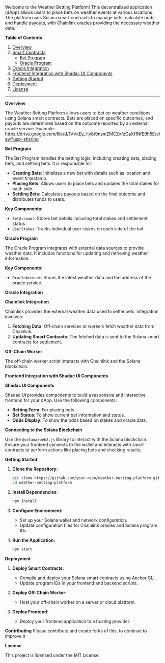 
Welcome to the Weather Betting Platform! This decentralized application (dApp) allows users to place bets on weather events at various locations. The platform uses Solana smart contracts to manage bets, calculate odds, and handle payouts, with Chainlink oracles providing the necessary weather data.

**Table of Contents**

1. [Overview](#overview)
2. [Smart Contracts](#smart-contracts)
   - [Bet Program](#bet-program)
   - [Oracle Program](#oracle-program)
3. [Oracle Integration](#oracle-integration)
4. [Frontend Integration with Shadac UI Components](#frontend-integration-with-shadac-ui-components)
5. [Getting Started](#getting-started)
6. [Deployment](#deployment)
7. [License](#license)

---

 **Overview**

The Weather Betting Platform allows users to bet on weather conditions using Solana smart contracts. Bets are placed on specific outcomes, and payouts are determined based on the outcome reported by an external oracle service.
Example: https://drive.google.com/file/d/1VVkEy_Hy8t9nsmZMCZvfzGaXHNfE9h5E/view?usp=sharing 

 **Bet Program**

The Bet Program handles the betting logic, including creating bets, placing bets, and settling bets. It is responsible for:

- **Creating Bets**: Initializes a new bet with details such as location and event timestamp.
- **Placing Bets**: Allows users to place bets and updates the total stakes for each side.
- **Settling Bets**: Calculates payouts based on the final outcome and distributes funds to users.

**Key Components:**
- `BetAccount`: Stores bet details including total stakes and settlement status.
- `UserStakes`: Tracks individual user stakes on each side of the bet.


 **Oracle Program**

The Oracle Program integrates with external data sources to provide weather data. It includes functions for updating and retrieving weather information.

**Key Components:**
- `OracleAccount`: Stores the latest weather data and the address of the oracle service.

**Oracle Integration**

 **Chainlink Integration**

Chainlink provides the external weather data used to settle bets. Integration involves:

1. **Fetching Data**: Off-chain services or workers fetch weather data from Chainlink.
2. **Updating Smart Contracts**: The fetched data is sent to the Solana smart contracts for settlement.

 **Off-Chain Worker**

The off-chain worker script interacts with Chainlink and the Solana blockchain.


 **Frontend Integration with Shadac UI Components**

 **Shadac UI Components**

Shadac UI provides components to build a responsive and interactive frontend for your dApp. Use the following components:

- **Betting Form**: For placing bets.
- **Bet Status**: To show current bet information and status.
- **Odds Display**: To show the odds based on stakes and oracle data.



 **Connecting to the Solana Blockchain**

Use the `@solana/web3.js` library to interact with the Solana blockchain. Ensure your frontend connects to the wallet and interacts with smart contracts to perform actions like placing bets and checking results.

 **Getting Started**

1. **Clone the Repository:**
   ```bash
   git clone https://github.com/your-repo/weather-betting-platform.git
   cd weather-betting-platform
   ```

2. **Install Dependencies:**
   ```bash
   npm install
   ```

3. **Configure Environment:**
   - Set up your Solana wallet and network configuration.
   - Update configuration files for Chainlink oracles and Solana program IDs.

4. **Run the Application:**
   ```bash
   npm start
   ```

 **Deployment**

1. **Deploy Smart Contracts:**
   - Compile and deploy your Solana smart contracts using Anchor CLI.
   - Update program IDs in your frontend and backend scripts.

2. **Deploy Off-Chain Worker:**
   - Host your off-chain worker on a server or cloud platform.

3. **Deploy Frontend:**
   - Deploy your frontend application to a hosting provider.

 **Contributing**
Please contribute and create forks of this, to continue to improve it 

 
**License**

This project is licensed under the MIT License. 

